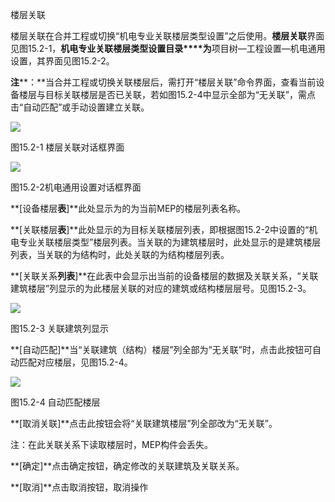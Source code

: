 楼层关联
<br/>

楼层关联在合并工程或切换“机电专业关联楼层类型设置”之后使用。**楼层关联**界面见图15.2\-1，**机电专业****关联楼层类型设置****目录****为**项目树—工程设置—机电通用设置，其界面见图15.2\-2。

**注****：**当合并工程或切换关联楼层后，需打开“楼层关联”命令界面，查看当前设备楼层与目标关联楼层是否已关联，若如图15.2\-4中显示全部为“无关联”，需点击“自动匹配”或手动设置建立关联。

![](file:///C:\Users\pkpm\AppData\Local\Temp\ksohtml8136\wps196.jpg)

图15.2-1 楼层关联对话框界面

![](file:///C:\Users\pkpm\AppData\Local\Temp\ksohtml8136\wps197.jpg)

图15.2-2机电通用设置对话框界面

**\[设备楼层****表****\]**此处显示为的为当前MEP的楼层列表名称。

**\[关联楼层****表****\]**此处显示的为目标关联楼层列表，即根据图15.2-2中设置的“机电专业关联楼层类型”楼层列表。当关联的为建筑楼层时，此处显示的是建筑楼层列表，当关联的为结构时，此处关联的为结构楼层列表。

**\[关联关系****列表****\]**在此表中会显示出当前的设备楼层的数据及关联关系，“关联建筑楼层”列显示的为此楼层关联的对应的建筑或结构楼层层号。见图15.2-3。

![](file:///C:\Users\pkpm\AppData\Local\Temp\ksohtml8136\wps198.jpg)

图15.2-3 关联建筑列显示

**\[自动匹配\]**当“关联建筑（结构）楼层”列全部为“无关联”时，点击此按钮可自动匹配对应楼层，见图15.2-4。

![](file:///C:\Users\pkpm\AppData\Local\Temp\ksohtml8136\wps199.jpg)

图15.2-4 自动匹配楼层

**\[取消关联\]**点击此按钮会将“关联建筑楼层”列全部改为“无关联”。

注：在此关联关系下读取楼层时，MEP构件会丢失。

**\[确定\]**点击确定按钮，确定修改的关联建筑及关联关系。

**\[取消\]**点击取消按钮，取消操作